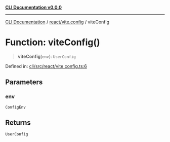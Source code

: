 [**CLI Documentation v0.0.0**](../../../README.md)

***

[CLI Documentation](../../../modules.md) / [react/vite.config](../README.md) / viteConfig

# Function: viteConfig()

> **viteConfig**(`env`): `UserConfig`

Defined in: [cli/src/react/vite.config.ts:6](https://github.com/stonemjs/cli/blob/9e518a2b8256b5ebc9e0e69a80ac84eb1fb59bf9/src/react/vite.config.ts#L6)

## Parameters

### env

`ConfigEnv`

## Returns

`UserConfig`

